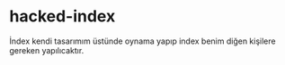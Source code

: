 # hacked-index
İndex kendi tasarımım üstünde oynama yapıp index benim diğen kişilere gereken yapılıcaktır.
